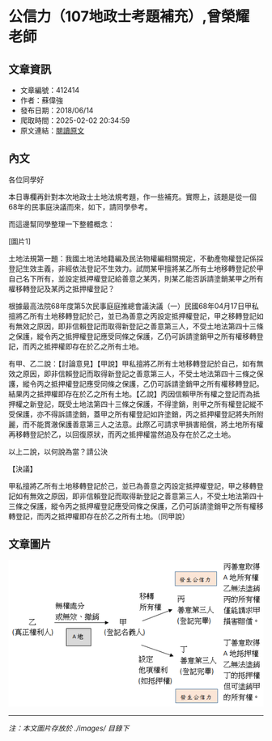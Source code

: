 # 公信力（107地政士考題補充）,曾榮耀老師

## 文章資訊
- 文章編號：412414
- 作者：蘇偉強
- 發布日期：2018/06/14
- 爬取時間：2025-02-02 20:34:59
- 原文連結：[閱讀原文](https://real-estate.get.com.tw/Columns/detail.aspx?no=412414)

## 內文
各位同學好

本日專欄再針對本次地政士土地法規考題，作一些補充。實際上，該題是從一個68年的民事庭決議而來，如下，請同學參考。

而這邊幫同學整理一下整體概念：

[圖片1]

土地法規第一題：我國土地法地籍編及民法物權編相關規定，不動產物權登記係採登記生效主義，非經依法登記不生效力。試問某甲擅將某乙所有土地移轉登記於甲自己名下所有，並設定抵押權登記給善意之某丙，則某乙能否訴請塗銷某甲之所有權移轉登記及某丙之抵押權登記？

根據最高法院68年度第5次民事庭庭推總會議決議（一）民國68年04月17日甲私擅將乙所有土地移轉登記於己，並已為善意之丙設定抵押權登記，甲之移轉登記如有無效之原因，即非信賴登記而取得新登記之善意第三人，不受土地法第四十三條之保護，縱令丙之抵押權登記應受同條之保護，乙仍可訴請塗銷甲之所有權移轉登記，而丙之抵押權即存在於乙之所有土地。

有甲、乙二說：【討論意見】【甲說】甲私擅將乙所有土地移轉登記於自己，如有無效之原因，即非信賴登記而取得新登記之善意第三人，不受土地法第四十三條之保護，縱令丙之抵押權登記應受同條之保護，乙仍可訴請塗銷甲之所有權移轉登記。結果丙之抵押權即存在於乙之所有土地。【乙說】丙因信賴甲所有權之登記而為抵押權之新登記，既受土地法第四十三條之保護，不得塗銷，則甲之所有權登記縱不受保護，亦不得訴請塗銷，蓋甲之所有權登記如許塗銷，丙之抵押權登記將失所附麗，而不能貫澈保護善意第三人之法意。此際乙可請求甲損害賠償，將土地所有權再移轉登記於乙，以回復原狀，而丙之抵押權當然追及存在於乙之土地。

以上二說，以何說為當？請公決

【決議】

甲私擅將乙所有土地移轉登記於己，並已為善意之丙設定抵押權登記，甲之移轉登記如有無效之原因，即非信賴登記而取得新登記之善意第三人，不受土地法第四十三條之保護，縱令丙之抵押權登記應受同條之保護，乙仍可訴請塗銷甲之所有權移轉登記，而丙之抵押權即存在於乙之所有土地。（同甲說）

## 文章圖片

![圖片1](./images/412414_fd7ba09f.png)


---
*注：本文圖片存放於 ./images/ 目錄下*

